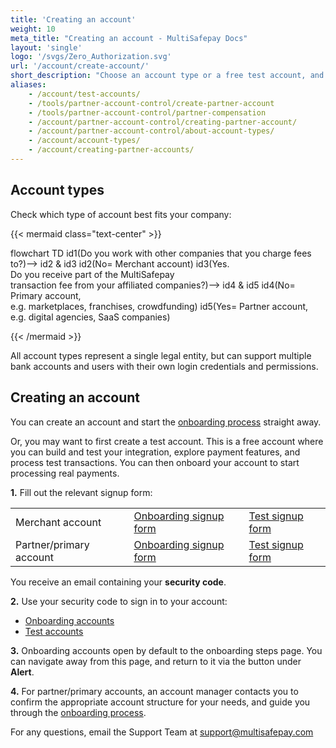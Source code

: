 ```yaml
---
title: 'Creating an account'
weight: 10
meta_title: "Creating an account - MultiSafepay Docs"
layout: 'single'
logo: '/svgs/Zero_Authorization.svg'
url: '/account/create-account/'
short_description: "Choose an account type or a free test account, and sign up."
aliases:
    - /account/test-accounts/
    - /tools/partner-account-control/create-partner-account
    - /tools/partner-account-control/partner-compensation
    - /account/partner-account-control/creating-partner-account/
    - /account/partner-account-control/about-account-types/
    - /account/account-types/
    - /account/creating-partner-accounts/
---
```

## Account types

Check which type of account best fits your company:

{{< mermaid class="text-center" >}}

flowchart TD
    id1(Do you work with other companies that you charge fees to?)--> id2 & id3
    id2(No= Merchant account)
    id3(Yes. <br> Do you receive part of the MultiSafepay <br> transaction fee from your affiliated companies?)--> id4 & id5
    id4(No= Primary account, <br> e.g. marketplaces, franchises, crowdfunding)
    id5(Yes= Partner account, <br> e.g. digital agencies, SaaS companies)

{{< /mermaid >}}
&nbsp;  

All account types represent a single legal entity, but can support multiple bank accounts and users with their own login credentials and permissions.

## Creating an account

You can create an account and start the [onboarding process](/getting-started/go-live/) straight away.

Or, you may want to first create a test account. This is a free account where you can build and test your integration, explore payment features, and process test transactions. You can then onboard your account to start processing real payments. 

**1.** Fill out the relevant signup form: 

|   |  |  | 
|---|---|---|
| Merchant account | [Onboarding signup form](https://merchant.multisafepay.com/signup) | [Test signup form](https://testmerchant.multisafepay.com/signup) |
| Partner/primary account | [Onboarding signup form](https://merchant.multisafepay.com/signup?partner) | [Test signup form](https://testmerchant.multisafepay.com/signup?partner) |

You receive an email containing your **security code**. 

**2.** Use your security code to sign in to your account: 

- [Onboarding accounts](https://merchant.multisafepay.com/) 
- [Test accounts](https://testmerchant.multisafepay.com/) 

**3.** Onboarding accounts open by default to the onboarding steps page. You can navigate away from this page, and return to it via the button under **Alert**.

**4.** For partner/primary accounts, an account manager contacts you to confirm the appropriate account structure for your needs, and guide you through the [onboarding process](/getting-started/go-live/).  

For any questions, email the Support Team at <support@multisafepay.com>

